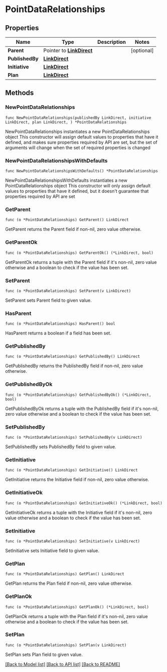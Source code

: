 # PointDataRelationships

## Properties

Name | Type | Description | Notes
------------ | ------------- | ------------- | -------------
**Parent** | Pointer to [**LinkDirect**](LinkDirect.md) |  | [optional] 
**PublishedBy** | [**LinkDirect**](LinkDirect.md) |  | 
**Initiative** | [**LinkDirect**](LinkDirect.md) |  | 
**Plan** | [**LinkDirect**](LinkDirect.md) |  | 

## Methods

### NewPointDataRelationships

`func NewPointDataRelationships(publishedBy LinkDirect, initiative LinkDirect, plan LinkDirect, ) *PointDataRelationships`

NewPointDataRelationships instantiates a new PointDataRelationships object
This constructor will assign default values to properties that have it defined,
and makes sure properties required by API are set, but the set of arguments
will change when the set of required properties is changed

### NewPointDataRelationshipsWithDefaults

`func NewPointDataRelationshipsWithDefaults() *PointDataRelationships`

NewPointDataRelationshipsWithDefaults instantiates a new PointDataRelationships object
This constructor will only assign default values to properties that have it defined,
but it doesn't guarantee that properties required by API are set

### GetParent

`func (o *PointDataRelationships) GetParent() LinkDirect`

GetParent returns the Parent field if non-nil, zero value otherwise.

### GetParentOk

`func (o *PointDataRelationships) GetParentOk() (*LinkDirect, bool)`

GetParentOk returns a tuple with the Parent field if it's non-nil, zero value otherwise
and a boolean to check if the value has been set.

### SetParent

`func (o *PointDataRelationships) SetParent(v LinkDirect)`

SetParent sets Parent field to given value.

### HasParent

`func (o *PointDataRelationships) HasParent() bool`

HasParent returns a boolean if a field has been set.

### GetPublishedBy

`func (o *PointDataRelationships) GetPublishedBy() LinkDirect`

GetPublishedBy returns the PublishedBy field if non-nil, zero value otherwise.

### GetPublishedByOk

`func (o *PointDataRelationships) GetPublishedByOk() (*LinkDirect, bool)`

GetPublishedByOk returns a tuple with the PublishedBy field if it's non-nil, zero value otherwise
and a boolean to check if the value has been set.

### SetPublishedBy

`func (o *PointDataRelationships) SetPublishedBy(v LinkDirect)`

SetPublishedBy sets PublishedBy field to given value.


### GetInitiative

`func (o *PointDataRelationships) GetInitiative() LinkDirect`

GetInitiative returns the Initiative field if non-nil, zero value otherwise.

### GetInitiativeOk

`func (o *PointDataRelationships) GetInitiativeOk() (*LinkDirect, bool)`

GetInitiativeOk returns a tuple with the Initiative field if it's non-nil, zero value otherwise
and a boolean to check if the value has been set.

### SetInitiative

`func (o *PointDataRelationships) SetInitiative(v LinkDirect)`

SetInitiative sets Initiative field to given value.


### GetPlan

`func (o *PointDataRelationships) GetPlan() LinkDirect`

GetPlan returns the Plan field if non-nil, zero value otherwise.

### GetPlanOk

`func (o *PointDataRelationships) GetPlanOk() (*LinkDirect, bool)`

GetPlanOk returns a tuple with the Plan field if it's non-nil, zero value otherwise
and a boolean to check if the value has been set.

### SetPlan

`func (o *PointDataRelationships) SetPlan(v LinkDirect)`

SetPlan sets Plan field to given value.



[[Back to Model list]](../README.md#documentation-for-models) [[Back to API list]](../README.md#documentation-for-api-endpoints) [[Back to README]](../README.md)



